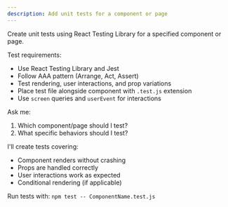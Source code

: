 ```yaml
---
description: Add unit tests for a component or page
---
```


Create unit tests using React Testing Library for a specified component or page.

Test requirements:
- Use React Testing Library and Jest
- Follow AAA pattern (Arrange, Act, Assert)
- Test rendering, user interactions, and prop variations
- Place test file alongside component with `.test.js` extension
- Use `screen` queries and `userEvent` for interactions

Ask me:
1. Which component/page should I test?
2. What specific behaviors should I test?

I'll create tests covering:
- Component renders without crashing
- Props are handled correctly
- User interactions work as expected
- Conditional rendering (if applicable)

Run tests with: `npm test -- ComponentName.test.js`
